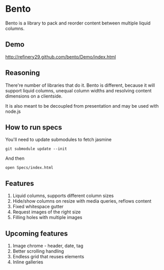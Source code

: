 Bento
=====

Bento is a library to pack and reorder content between multiple liquid columns. 

Demo
----
http://refinery29.github.com/bento/Demo/index.html

Reasoning
---------

There're number of libraries that do it. Bento is different, because it will support liquid columns, unequal column widths and resolving content dimensions on a clientside.

It is also meant to be decoupled from presentation and may be used with node.js

How to run specs
----------------

You'll need to update submodules to fetch jasmine

    git submodule update --init 
    
And then

    open Specs/index.html

Features
--------
1) Liquid columns, supports different column sizes
2) Hide/show columns on resize with media queries, reflows content    
3) Fixed whitespace gutter
4) Request images of the right size
5) Filling holes with multiple images

Upcoming features
-----------------

1) Image chrome - header, date, tag
2) Better scrolling handling
3) Endless grid that reuses elements
4) Inline galleries

